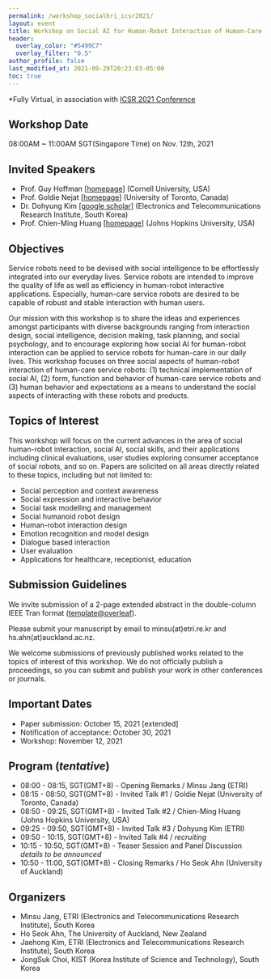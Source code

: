 ```yaml
---
permalink: /workshop_socialhri_icsr2021/
layout: event
title: Workshop on Social AI for Human-Robot Interaction of Human-Care Robots
header:
  overlay_color: "#5499C7"
  overlay_filter: "0.5"
author_profile: false
last_modified_at: 2021-09-29T20:23:03-05:00
toc: true
---
```


*Fully Virtual, in association with [ICSR 2021 Conference](http://www.colips.org/conferences/icsr2021/wp/)

## Workshop Date

08:00AM ~ 11:00AM SGT(Singapore Time) on Nov. 12th, 2021

## Invited Speakers

- Prof. Guy Hoffman [[homepage](https://hrc2.io/people/guy-hoffman)] (Cornell University, USA)
- Prof. Goldie Nejat [[homepage](https://www.mie.utoronto.ca/faculty_staff/nejat/)] (University of Toronto, Canada)
- Dr. Dohyung Kim [[google scholar](https://scholar.google.com/scholar?hl=en&as_sdt=0%2C5&q=Dohyung+Kim+etri&btnG=)] (Electronics and Telecommunications Research Institute, South Korea)
- Prof. Chien-Ming Huang [[homepage](https://www.cs.jhu.edu/~cmhuang/)] (Johns Hopkins University, USA)

## Objectives

Service robots need to be devised with social intelligence to be effortlessly integrated into our everyday lives. Service robots are intended to improve the quality of life as well as efficiency in human-robot interactive applications. Especially, human-care service robots are desired to be capable of robust and stable interaction with human users.

Our mission with this workshop is to share the ideas and experiences amongst participants with diverse backgrounds ranging from interaction design, social intelligence, decision making, task planning, and social psychology, and to encourage exploring how social AI for human-robot interaction can be applied to service robots for human-care in our daily lives. This workshop focuses on three social aspects of human-robot interaction of human-care service robots: (1) technical implementation of social AI, (2) form, function and behavior of human-care service robots and (3) human behavior and expectations as a means to understand the social aspects of interacting with these robots and products.

## Topics of Interest

This workshop will focus on the current advances in the area of social human-robot interaction, social AI, social skills, and their applications including clinical evaluations, user studies exploring consumer acceptance of social robots, and so on. Papers are solicited on all areas directly related to these topics, including but not limited to:

- Social perception and context awareness
- Social expression and interactive behavior
- Social task modelling and management
- Social humanoid robot design
- Human-robot interaction design
- Emotion recognition and model design
- Dialogue based interaction
- User evaluation
- Applications for healthcare, receptionist, education

## Submission Guidelines

We invite submission of a 2-page extended abstract in the double-column IEEE Tran format ([template@overleaf](https://www.overleaf.com/latex/templates/ieee-conference-template-example/nsncsyjfmpxy)). 

Please submit your manuscript by email to minsu(at)etri.re.kr and hs.ahn(at)auckland.ac.nz.

We welcome submissions of previously published works related to the topics of interest of this workshop. We do not officially publish a proceedings, so you can submit and publish your work in other conferences or journals.

## Important Dates

- Paper submission: October 15, 2021 [extended]
- Notification of acceptance: October 30, 2021
- Workshop: November 12, 2021

## Program (*tentative*)

- 08:00 - 08:15, SGT(GMT+8) - Opening Remarks / Minsu Jang (ETRI)
- 08:15 - 08:50, SGT(GMT+8) - Invited Talk #1 / Goldie Nejat (University of Toronto, Canada)
- 08:50 - 09:25, SGT(GMT+8) - Invited Talk #2 / Chien-Ming Huang (Johns Hopkins University, USA)
- 09:25 - 09:50, SGT(GMT+8) - Invited Talk #3 / Dohyung Kim (ETRI)
- 09:50 - 10:15, SGT(GMT+8) - Invited Talk #4 / *recruiting*
- 10:15 - 10:50, SGT(GMT+8) - Teaser Session and Panel Discussion *details to be announced*
- 10:50 - 11:00, SGT(GMT+8) - Closing Remarks / Ho Seok Ahn (University of Auckland)

## Organizers

- Minsu Jang, ETRI (Electronics and Telecommunications Research Institute), South Korea
- Ho Seok Ahn, The University of Auckland, New Zealand
- Jaehong Kim, ETRI (Electronics and Telecommunications Research Institute), South Korea
- JongSuk Choi, KIST (Korea Institute of Science and Technology), South Korea
